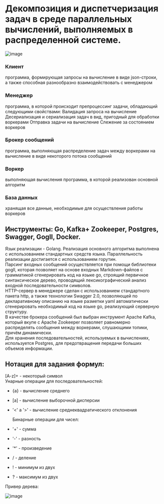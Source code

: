 # Декомпозиция и диспетчеризация задач в среде параллельных вычислений, выполняемых  в распределенной системе.


![image](https://user-images.githubusercontent.com/57400781/226631005-12533417-5c7d-4271-b71e-70f6f82b94ad.png)


### Клиент 
программа, формирующая запросы на вычисление в виде json-строки, а также способная разнообразно взаимодействовать с менеджером


### Менеджер 
программа, в которой происходит препроцессинг задачи, обладающий следующими свойствами: 
Валидация запроса на вычисление 
Десериализация и сериализация задач в вид, пригодный для обработки воркерами 
Отправка задачи на вычисление 
Слежение за состоянием воркеров


### Брокер сообщений 
программа, выполняющая распределение задач между воркерами на вычисление в виде некоторого потока сообщений


### Воркер 
выполняющая вычисления программа, в которой реализован основной алгоритм


### База данных 
хранящая все данные, необходимые для осуществления работы воркеров


## Инструменты: Go, Kafka+ Zookeeper, Postgres, Swagger, Gogll, Docker.

  Язык реализации - Golang.
  Реализация основного алгоритма выполнена с использованием стандартных средств языка. Параллельность реализации достигается с использованием горутин.  
  Парсинг входных сообщений осуществляется при помощи библиотеки gogll, которая позволяет на основе входных Markdown-файлов с грамматикой сгенерировать код на языке go, строящий первичное синтаксическое дерево, проводящий лексикографический анализ входной последовательности символов.  
  HTTP-сервер в менеджере сделан с использованием стандартного пакета http, а также технологии Swagger 2.0, позволяющей по декларативному описанию на языке разметки yaml автоматически сгенерировать необходимый код на языке go, реализующий серверную структуру.  
  В качестве брокера сообщений был выбран инструмент Apache Kafka, который вкупе с Apache Zookeeper позволяет равномерно распределять сообщения между воркерами, слушающими топики, причём динамически.  
  Для хранения последовательностей, используемых в вычислениях, используется Postgres, для предотвращения передачи больших объемов информации.  



## Нотация для задания формул:
[A-z]+ - некоторый символ  
  Унарные операции для последовательностей:  
- {a} - вычисление среднего
- [a] - вычисление выборочной дисперсии
- '<' a '>' - вычисление среднеквадратического отклонения  

  Бинарные операции для чисел:  
- '+' - сумма
- '-' - разность
- '*' - произведение
- / - деление
- ! - минимум из двух
- ? - максимум из двух


Привер дерева:  

![image](https://user-images.githubusercontent.com/57400781/226633932-a12a239b-67ae-480d-a09d-8bb390aac67d.png)

